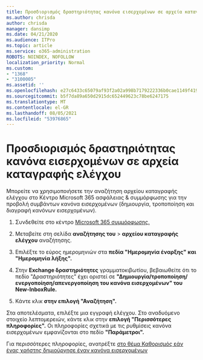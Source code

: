 ```yaml
---
title: Προσδιορισμός δραστηριότητας κανόνα εισερχομένων σε αρχεία καταγραφής ελέγχου
ms.author: chrisda
author: chrisda
manager: dansimp
ms.date: 04/21/2020
ms.audience: ITPro
ms.topic: article
ms.service: o365-administration
ROBOTS: NOINDEX, NOFOLLOW
localization_priority: Normal
ms.custom:
- "1368"
- "3100005"
ms.assetid: ''
ms.openlocfilehash: e27c6433c65079af93f2a02a998b7179222336b0cae1149f4196f6fb6558ddac
ms.sourcegitcommit: b5f7da89a650d2915dc652449623c78be6247175
ms.translationtype: MT
ms.contentlocale: el-GR
ms.lasthandoff: 08/05/2021
ms.locfileid: "53976865"
---
```

# <a name="identify-inbox-rule-activity-in-audit-logs"></a>Προσδιορισμός δραστηριότητας κανόνα εισερχομένων σε αρχεία καταγραφής ελέγχου

Μπορείτε να χρησιμοποιήσετε την αναζήτηση αρχείου καταγραφής ελέγχου στο Κέντρο Microsoft 365 ασφάλειας & συμμόρφωσης για την προβολή συμβάντων κανόνα εισερχομένων (δημιουργία, τροποποίηση και διαγραφή κανόνων εισερχομένων).

1. Συνδεθείτε στο κέντρο [Microsoft 365 συμμόρφωσης.](https://protection.office.com/)

2. Μεταβείτε στη σελίδα **αναζήτησης του**  >  **αρχείου καταγραφής ελέγχου** αναζήτησης.

3. Επιλέξτε το εύρος ημερομηνιών στα **πεδία "Ημερομηνία έναρξης"** **και "Ημερομηνία λήξης".**

4. Στην **Exchange δραστηριότητες** γραμματοκιβωτίου,  βεβαιωθείτε ότι το πεδίο "Δραστηριότητες" έχει οριστεί σε **"Δημιουργία/τροποποίηση/ενεργοποίηση/απενεργοποίηση του κανόνα εισερχομένων" του New-InboxRule.**

5. Κάντε κλικ **στην επιλογή "Αναζήτηση".**

Στα αποτελέσματα, επιλέξτε μια εγγραφή ελέγχου. Στο αναδυόμενο στοιχείο λεπτομερειών, κάντε κλικ στην **επιλογή "Περισσότερες πληροφορίες".** Οι πληροφορίες σχετικά με τις ρυθμίσεις κανόνα εισερχομένων εμφανίζονται στο πεδίο **"Παράμετροι".**

Για περισσότερες πληροφορίες, ανατρέξτε [στο θέμα Καθορισμός εάν ένας χρήστης δημιούργησε έναν κανόνα εισερχομένων](/office365/securitycompliance/auditing-troubleshooting-scenarios#determining-if-a-user-created-an-inbox-rule)
